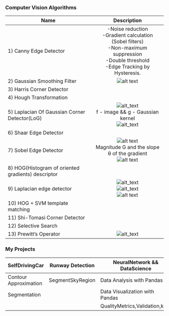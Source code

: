 
### Computer Vision Algorithms

| Name | Description |
|----------------|:-----------------:|
|1) Canny Edge Detector|-Noise reduction<br/>-Gradient calculation (Sobel filters)<br/>-Non-maximum suppression<br/>-Double threshold<br/>-Edge Tracking by  Hysteresis.|
|2) Gaussian Smoothing Filter|![alt text](https://miro.medium.com/max/525/1*YpLYVBomcYNNbwncG5iP9Q.png)|
|3) Harris Corner Detector||
|4) Hough Transformation||
|5) Laplacian Of Gaussian Corner Detector(LoG)|![alt_text](https://i0.wp.com/theailearner.com/wp-content/uploads/2019/05/log1.png?w=625&ssl=1)<br/>f - image && g - Gaussian kernel<br/>![alt_text](https://i2.wp.com/theailearner.com/wp-content/uploads/2019/05/Lapeq.png?w=610&ssl=1)|
|6) Shaar Edge Detector||
|7) Sobel Edge Detector| ![alt text](https://miro.medium.com/max/276/1*r5Y22pLJjDMl19tcqXseZQ.png)<br/>Magnitude G and the slope θ of the gradient<br/>![alt text](https://miro.medium.com/max/147/1*HmperNZ1AXXNONDbrsJNAg.png) |
|8) HOG(Histogram of oriented gradients) descriptor||
|9) Laplacian edge detector|![alt_text](https://i0.wp.com/theailearner.com/wp-content/uploads/2019/05/Laplace-1-1.png?w=692&ssl=1)<br/>![alt_text](https://i0.wp.com/theailearner.com/wp-content/uploads/2019/05/Lap.png?w=717&ssl=1)<br/>![alt text](https://aishack.in/static/img/tut/conv-laplacian.jpg)|
|10) HOG + SVM template matching||
|11) Shi-Tomasi Corner Detector||
|12) Selective Search||
|13) Prewitt’s Operator|![alt_text](https://miro.medium.com/max/541/1*q4Q2T52GyKi0tiF8fOUS1Q.png)|

### My Projects

| SelfDrivingCar | Runway Detection | NeuralNetwork && DataScience 
|----------------|-----------------|-------------------|
|Contour Approximation|SegmentSkyRegion|Data Analysis with Pandas|
|Segmentation||Data Visualization with Pandas|
|||QualityMetrics,Validation,kNN|






